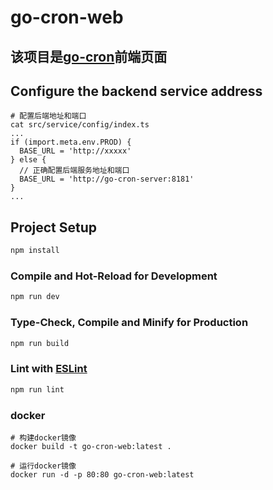 # go-cron-web
## 该项目是[go-cron](https://github.com/jami1024/go-cron-web)前端页面
## Configure the backend service address
```
# 配置后端地址和端口
cat src/service/config/index.ts
...
if (import.meta.env.PROD) {
  BASE_URL = 'http://xxxxx'
} else {
  // 正确配置后端服务地址和端口
  BASE_URL = 'http://go-cron-server:8181'
}
...
```

## Project Setup

```sh
npm install
```

### Compile and Hot-Reload for Development

```sh
npm run dev
```

### Type-Check, Compile and Minify for Production

```sh
npm run build
```

### Lint with [ESLint](https://eslint.org/)

```sh
npm run lint
```

### docker
``` 
# 构建docker镜像
docker build -t go-cron-web:latest .

# 运行docker镜像
docker run -d -p 80:80 go-cron-web:latest 
```
